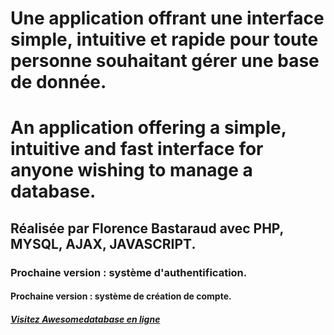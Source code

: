 # Une application offrant une interface simple, intuitive et rapide pour toute personne souhaitant gérer une base de donnée.

# An application offering a simple, intuitive and fast interface for anyone wishing to manage a database.

## Réalisée par Florence Bastaraud avec PHP, MYSQL, AJAX, JAVASCRIPT.

### Prochaine version : système d'authentification.

#### Prochaine version : système de création de compte.

##### [Visitez Awesomedatabase en ligne](https://florenceb.fr/awesomedatabase/)

